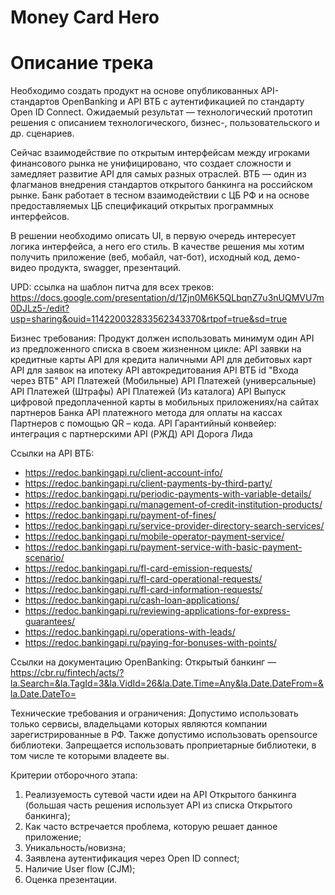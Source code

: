 # Money Card Hero



# Описание трека
Необходимо создать продукт на основе опубликованных API-стандартов OpenBanking и API ВТБ c аутентификацией по стандарту Open ID Connect. Ожидаемый результат — технологический прототип решения с описанием технологического, бизнес-, пользовательского и др. сценариев.

Сейчас взаимодействие по открытым интерфейсам между игроками финансового рынка не унифицировано, что создает сложности и замедляет развитие API для самых разных отраслей. ВТБ — один из флагманов внедрения стандартов открытого банкинга на российском рынке. Банк работает в тесном взаимодействии с ЦБ РФ и на основе предоставляемых ЦБ спецификаций открытых программных интерфейсов.

В решении необходимо описать UI, в первую очередь интересует логика интерфейса, а него его стиль. В качестве решения мы хотим получить приложение (веб, мобайл, чат-бот), исходный код, демо-видео продукта, swagger, презентаций.


UPD: ссылка на шаблон питча для всех треков: https://docs.google.com/presentation/d/1Zjn0M6K5QLbqnZ7u3nUQMVU7m0DJLz5-/edit?usp=sharing&ouid=114220032833562343370&rtpof=true&sd=true
 

Бизнес требования:
Продукт должен использовать минимум один API из предложенного списка в своем жизненном цикле:
API заявки на кредитные карты
API для кредита наличными
API для дебитовых карт
API для заявок на ипотеку
API автокредитования 
API ВТБ id "Входа через ВТБ" 
API Платежей (Мобильные)
API Платежей (универсальные)
API Платежей (Штрафы)
API Платежей (Из каталога)
API Выпуск цифровой предоплаченной карты в мобильных приложениях/на сайтах партнеров Банка
API платежного метода для оплаты на кассах Партнеров с помощью QR – кода.
API Гарантийный конвейер: интеграция с партнерскими API (РЖД)
API Дорога Лида

Ссылки на API ВТБ:
- https://redoc.bankingapi.ru/client-account-info/ 
- https://redoc.bankingapi.ru/client-payments-by-third-party/ 
- https://redoc.bankingapi.ru/periodic-payments-with-variable-details/ 
- https://redoc.bankingapi.ru/management-of-credit-institution-products/ 
- https://redoc.bankingapi.ru/payment-of-fines/ 
- https://redoc.bankingapi.ru/service-provider-directory-search-services/ 
- https://redoc.bankingapi.ru/mobile-operator-payment-service/ 
- https://redoc.bankingapi.ru/payment-service-with-basic-payment-scenario/ 
- https://redoc.bankingapi.ru/fl-card-emission-requests/ 
- https://redoc.bankingapi.ru/fl-card-operational-requests/
- https://redoc.bankingapi.ru/fl-card-information-requests/
- https://redoc.bankingapi.ru/cash-loan-applications/ 
- https://redoc.bankingapi.ru/reviewing-applications-for-express-guarantees/
- https://redoc.bankingapi.ru/operations-with-leads/ 
- https://redoc.bankingapi.ru/paying-for-bonuses-with-points/


Ссылки на документацию OpenBanking:
Открытый банкинг — https://cbr.ru/fintech/acts/?la.Search=&la.TagId=3&la.VidId=26&la.Date.Time=Any&la.Date.DateFrom=&la.Date.DateTo=

 

Технические требования и ограничения:
Допустимо использовать только сервисы, владельцами которых являются компании зарегистрированные в РФ.
Также допустимо использовать opensource библиотеки. Запрещается использовать проприетарные библиотеки, в том числе те которыми владеете вы.

 

Критерии отборочного этапа:
1. Реализуемость сутевой части идеи на API Открытого банкинга (большая часть решения использует API из списка Открытого банкинга);
2. Как часто встречается проблема, которую решает данное приложение;
3. Уникальность/новизна;
4. Заявлена аутентификация через Open ID connect;
5. Наличие User flow (CJM);
6. Оценка презентации.
